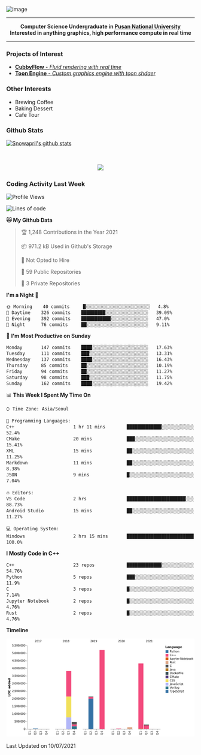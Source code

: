 ![image](https://user-images.githubusercontent.com/24654975/122706556-2ce28400-d293-11eb-86ee-22b9ba640f2b.png)


---

<p align="center">
  <strong>
    Computer Science Undergraduate in <a href="https://pusan.ac.kr/">Pusan National University</a>
    <br>
    Interested in anything graphics, high performance compute in real time
  </strong>
</p>

---

### Projects of Interest

* [**CubbyFlow** - *Fluid rendering with real time*](https://github.com/utilforever/CubbyFlow)
* [**Toon Engine** - *Custom graphics engine with toon shdaer*](https://github.com/Snowapril/ToonEngine)

### Other Interests

* Brewing Coffee
* Baking Dessert 
* Cafe Tour

### Github Stats
 
[![Snowapril's github stats](https://github-readme-stats.vercel.app/api?username=Snowapril&hide_title=true&hide_border=true&show_icons=true&include_all_commits=true&count_private=true)](https://github.com/Snowapril)

<p align="center">
    <br><br>
    <a href="https://snowapril.github.io"><img src="https://img.shields.io/badge/website-snowapril.github.io-red?style=for-the-badge"></a>
</p>

### Coding Activity Last Week

<!--START_SECTION:waka-->
![Profile Views](http://img.shields.io/badge/Profile%20Views-74-blue)

![Lines of code](https://img.shields.io/badge/From%20Hello%20World%20I%27ve%20Written-16.4%20million%20lines%20of%20code-blue)

**🐱 My Github Data** 

> 🏆 1,248 Contributions in the Year 2021
 > 
> 📦 971.2 kB Used in Github's Storage 
 > 
> 🚫 Not Opted to Hire
 > 
> 📜 59 Public Repositories 
 > 
> 🔑 3 Private Repositories  
 > 
**I'm a Night 🦉** 

```text
🌞 Morning    40 commits     █░░░░░░░░░░░░░░░░░░░░░░░░   4.8% 
🌆 Daytime    326 commits    █████████░░░░░░░░░░░░░░░░   39.09% 
🌃 Evening    392 commits    ███████████░░░░░░░░░░░░░░   47.0% 
🌙 Night      76 commits     ██░░░░░░░░░░░░░░░░░░░░░░░   9.11%

```
📅 **I'm Most Productive on Sunday** 

```text
Monday       147 commits    ████░░░░░░░░░░░░░░░░░░░░░   17.63% 
Tuesday      111 commits    ███░░░░░░░░░░░░░░░░░░░░░░   13.31% 
Wednesday    137 commits    ████░░░░░░░░░░░░░░░░░░░░░   16.43% 
Thursday     85 commits     ██░░░░░░░░░░░░░░░░░░░░░░░   10.19% 
Friday       94 commits     ██░░░░░░░░░░░░░░░░░░░░░░░   11.27% 
Saturday     98 commits     ███░░░░░░░░░░░░░░░░░░░░░░   11.75% 
Sunday       162 commits    ████░░░░░░░░░░░░░░░░░░░░░   19.42%

```


📊 **This Week I Spent My Time On** 

```text
⌚︎ Time Zone: Asia/Seoul

💬 Programming Languages: 
C++                      1 hr 11 mins        █████████████░░░░░░░░░░░░   52.4% 
CMake                    20 mins             ███░░░░░░░░░░░░░░░░░░░░░░   15.41% 
XML                      15 mins             ██░░░░░░░░░░░░░░░░░░░░░░░   11.25% 
Markdown                 11 mins             ██░░░░░░░░░░░░░░░░░░░░░░░   8.38% 
JSON                     9 mins              █░░░░░░░░░░░░░░░░░░░░░░░░   7.04%

🔥 Editors: 
VS Code                  2 hrs               ██████████████████████░░░   88.73% 
Android Studio           15 mins             ██░░░░░░░░░░░░░░░░░░░░░░░   11.27%

💻 Operating System: 
Windows                  2 hrs 15 mins       █████████████████████████   100.0%

```

**I Mostly Code in C++** 

```text
C++                      23 repos            █████████████░░░░░░░░░░░░   54.76% 
Python                   5 repos             ███░░░░░░░░░░░░░░░░░░░░░░   11.9% 
C                        3 repos             █░░░░░░░░░░░░░░░░░░░░░░░░   7.14% 
Jupyter Notebook         2 repos             █░░░░░░░░░░░░░░░░░░░░░░░░   4.76% 
Rust                     2 repos             █░░░░░░░░░░░░░░░░░░░░░░░░   4.76%

```


**Timeline**

![Chart not found](https://raw.githubusercontent.com/Snowapril/Snowapril/main/charts/bar_graph.png) 


 Last Updated on 10/07/2021
<!--END_SECTION:waka-->
